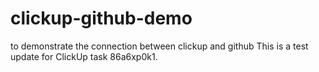 # clickup-github-demo
to demonstrate the connection between clickup and github
This is a test update for ClickUp task 86a6xp0k1.
